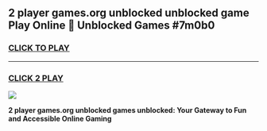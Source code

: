 
## 2 player games.org unblocked unblocked game Play Online 👋 Unblocked Games #7m0b0
<h3>
<a href="https://premium.freeplayer.one?title=2_player_games.org_unblocked&ref=21F">CLICK TO PLAY</a></h3>
<hr>

<h3>
<a href="https://premium.freeplayer.one?title=2_player_games.org_unblocked&ref=21F">CLICK 2 PLAY</a>
  
</h3>

<a href="https://premium.freeplayer.one?title=2_player_games.org_unblocked&ref=21F/"><img src="https://clearcache.store/games.png"></a>


**2 player games.org unblocked games unblocked: Your Gateway to Fun and Accessible Online Gaming**
